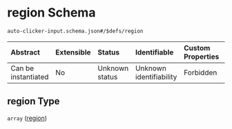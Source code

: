# region Schema

```txt
auto-clicker-input.schema.json#/$defs/region
```



| Abstract            | Extensible | Status         | Identifiable            | Custom Properties | Additional Properties | Access Restrictions | Defined In                                                                                          |
| :------------------ | :--------- | :------------- | :---------------------- | :---------------- | :-------------------- | :------------------ | :-------------------------------------------------------------------------------------------------- |
| Can be instantiated | No         | Unknown status | Unknown identifiability | Forbidden         | Allowed               | none                | [auto-clicker-input.schema.json\*](../../out/auto-clicker-input.schema.json "open original schema") |

## region Type

`array` ([region](auto-clicker-input-defs-region.md))
